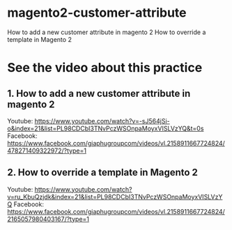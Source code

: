 # magento2-customer-attribute
How to add a new customer attribute in magento 2
How to override a template in Magento 2

# See the video about this practice

## 1. How to add a new customer attribute in magento 2 
Youtube: https://www.youtube.com/watch?v=-sJ564jSi-o&index=21&list=PL98CDCbI3TNvPczWSOnpaMoyxVISLVzYQ&t=0s
Facebook: https://www.facebook.com/giaphugroupcom/videos/vl.2158911667724824/478271409322972/?type=1

## 2. How to override a template in Magento 2
Youtube: https://www.youtube.com/watch?v=ru_KbuQzjdk&index=21&list=PL98CDCbI3TNvPczWSOnpaMoyxVISLVzYQ
Facebook: https://www.facebook.com/giaphugroupcom/videos/vl.2158911667724824/2165057980403167/?type=1
